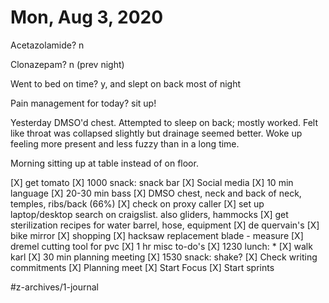 # Mon, Aug 3, 2020
Acetazolamide? n

Clonazepam? n
(prev night)

Went to bed on time? y, and slept on back most of night

Pain management for today? sit up!


Yesterday DMSO'd chest. Attempted to sleep on back; mostly worked. Felt like throat was collapsed slightly but drainage seemed better. Woke up feeling more present and less fuzzy than in a long time. 

Morning sitting up at table instead of on floor. 

[X] get tomato
[X] 1000 snack: snack bar
[X] Social media
[X] 10 min language
[X] 20-30 min bass
[X] DMSO chest, neck and back of neck, temples, ribs/back (66%)
[X] check on proxy caller
[X] set up laptop/desktop search on craigslist. also gliders, hammocks
[X] get sterilization recipes for water barrel, hose, equipment
[X] de quervain's
[X] bike mirror
[X] shopping
	[X] hacksaw replacement blade - measure
	[X] dremel cutting tool for pvc
[X] 1 hr misc to-do's
[X] 1230 lunch: *
	[X] walk karl
[X] 30 min planning meeting
[X] 1530 snack: shake?
[X] Check writing commitments
[X] Planning meet
[X] Start Focus
[X] Start sprints

#z-archives/1-journal
